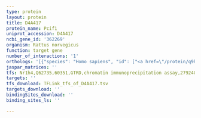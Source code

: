 ```yaml
---
type: protein
layout: protein
title: D4A417
protein_name: Pcif1
uniprot_accession: D4A417
ncbi_gene_id: '362269'
organism: Rattus norvegicus
function: target gene
number_of_interactions: '1'
orthologs: '[{"species": "Homo sapiens", "id": ["<a href=\"/protein/q9h4z3\">Q9H4Z3</a>"]}, {"species": "Danio rerio", "id": ["A0A0R4IKJ1"]}, {"species": "Mus musculus", "id": ["<a href=\"/protein/p59114\">P59114</a>"]}, {"species": "Drosophila melanogaster", "id": ["<a href=\"/protein/q9vpb7\">Q9VPB7</a>"]}]'
jaspar_matrices: ''
tfs: Nr1h4,Q62735,60351,GTRD,chromatin immunoprecipitation assay,27924024%5Buid%5D,No
targets: ''
tfs_download: TFLink_tfs_of_D4A417.tsv
targets_download: ''
bindingSites_download: ''
binding_sites_ls: ''

---
```

